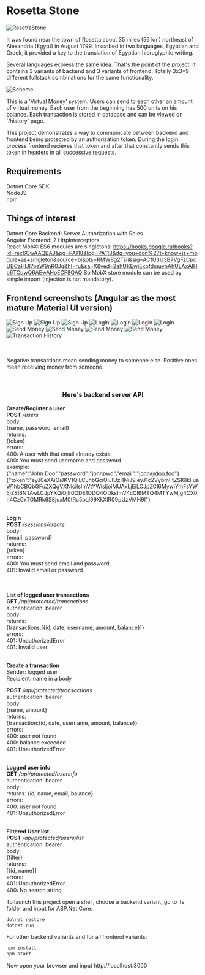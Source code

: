 # Rosetta Stone

![RosettaStone](rosetta-stone.jpg)


It was found near the town of Rosetta about 35 miles (56 km) northeast of Alexandria (Egypt) in August 1799. Inscribed in two languages, Egyptian and Greek, it provided a key to the translation of Egyptian hieroglyphic writing.

Several languages express the same idea. That's the point of the project. It contains 3 variants of backend and 3 variants of frontend. Totally 3x3=9 different fullstack combinations for the same functionality.

![Scheme](scheme.jpg)

This is a 'Virtual Money' system. Users can send to each other an amount of virtual money. Each user from the beginning has 500 units on his balance. Each transaction is stored in database and can be viewed on '/history' page.

This project demonstrates a way to communicate between backend and frontend being protected by an authorization token. During the login process frontend recieves that token and after that constantly sends this token in headers in all successive requests.

## Requirements

Dotnet Core SDK<br/>
NodeJS<br/>
npm<br/>


## Things of interest

Dotnet Core Backend: Server Authorization with Roles
<br/>
Angular Frontend:
2 HttpInterceptors</br>
React MobX:
ES6 modules are singletons:
 https://books.google.ru/books?id=rec6CwAAQBAJ&pg=PA118&lpg=PA118&dq=you+don%27t+know+js+module+as+singleton&source=bl&ots=RMW8g2Tsli&sig=ACfU3U3B7VgFzCpcUBCaHlJl7paW9nR0Jg&hl=ru&sa=X&ved=2ahUKEwiExpfdmuvnAhULAxAIHb6TCpwQ6AEwAHoECF8QAQ
So MobX store module can be used by simple import (injection is not mandatory).

## Frontend screenshots (Angular as the most mature Material UI version)</br>

![Sign Up](signup1.png)
![Sign Up](signup2.png)
![Sign Up](signup3.png)
![Login](login1.png)
![Login](login2.png)
![Login](login3.png) 
![Login](login4.png)
![Send Money](sendMoney1.png)
![Send Money](sendMoney2.png)
![Send Money](sendMoney3.png)
![Send Money](sendMoney4.png)
![Transaction History](history.png)


<br/><br/>Negative transactions mean sending money to someone else. Positive ones mean receiving money from someone.
      
<br/> <div style="text-align: center;"><h3>Here's backend server API</h3></div>

**Create/Register a user**<br/>
**POST** */users*<br/>
body:<br/>
{name, password, email}<br/>
returns:<br/>
{token}<br/>
errors:<br/>
400: A user with that email already exists<br/>
400: You must send username and password<br/>
example:<br/>
{"name":"John Doo","password":"johnpwd","email":"john@doo.foo"}<br/>
{"token":"eyJ0eXAiOiJKV1QiLCJhbGciOiJIUzI1NiJ9.eyJ1c2VybmFtZSI6IkFuaW1hbCBQbGFuZXQgVXNlciIsImVtYWlsIjoiMUAxLjEiLCJpZCI6MywiYmFsYW5jZSI6NTAwLCJpYXQiOjE0ODE1ODQ4ODksImV4cCI6MTQ4MTYwMjg4OX0.h4CzCxTOMRk6S8juxM0tRc5pql99XkXlR09pUzVMH9I"}<br/><br/> 

**Login**<br/>
**POST** */sessions/create*<br/>
body:<br/>
{email, password}<br/>
returns:<br/>
{token}<br/>
errors:<br/>
400: You must send email and password.<br/>
401: Invalid email or password.<br/><br/><br/>

**List of logged user transactions**<br/>
**GET** */api/protected/transactions*<br/>
authentication: bearer<br/>
body:<br/>
returns:<br/>
{transactions:[{id, date, username, amount, balance}]}<br/>
errors:<br/>
401: UnauthorizedError<br/>
401: Invalid user<br/><br/>

**Create a transaction**<br/>
Sender: logged user<br/>
Recipient: name in a body<br/>

**POST** */api/protected/transactions*<br/>
authentication: bearer<br/>
body:<br/>
{name, amount}<br/>
returns:<br/>
{transaction:{id, date, username, amount, balance}}<br/>
errors:<br/>
400: user not found<br/>
400: balance exceeded<br/>
401: UnauthorizedError<br/><br/>

**Logged user info**<br/>
**GET** */api/protected/userinfo*<br/>
authentication: bearer<br/>
body:<br/>
returns: {id, name, email, balance}<br/>
errors:<br/>
400: user not found<br/>
401: UnauthorizedError<br/><br/> 

**Filtered User list**<br/>
**POST** */api/protected/users/list* <br/>
authentication: bearer<br/>
body:<br/>
{filter}<br/>
returns:<br/>
[{id, name}]<br/>
errors:<br/>
401: UnauthorizedError<br/>
400: No search string<br/>



To launch this project open a shell, choose a backend variant, go to its folder and input for ASP.Net Core:

```csharp
dotnet restore
dotnet run
```
     

For other backend variants and for all frontend variants:

```csharp
npm install
npm start 
``` 

Now open your browser and input http://localhost:3000

